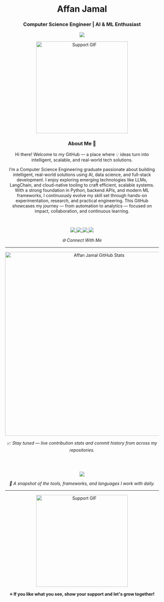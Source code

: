 <h1 align="center">Affan Jamal</h1>
<h3 align="center">Computer Science Engineer | AI & ML Enthusiast</h3>

<p align="center">
  <img src="https://readme-typing-svg.demolab.com/?lines=Building+AI-powered+Products;Data+Science,+Machine+Learning,+Hugging+Face,+React;Always+Learning+Always+Shipping&center=true&width=800&height=28">
</p>



<p align="center">
  <img src="https://user-images.githubusercontent.com/74038190/212749447-bfb7e725-6987-49d9-ae85-2015e3e7cc41.gif" width="300" alt="Support GIF"/>
</p>



<h3 align="center">About Me 👋</h3>

<p align="center">Hi there! Welcome to my GitHub — a place where 💡 ideas turn into intelligent, scalable, and real-world tech solutions.</p>
<p align="center">I’m a Computer Science Engineering graduate passionate about building intelligent, real-world solutions using AI, data science, and full-stack development. I enjoy exploring emerging technologies like LLMs, LangChain, and cloud-native tooling to craft efficient, scalable systems. With a strong foundation in Python, backend APIs, and modern ML frameworks, I continuously evolve my skill set through hands-on experimentation, research, and practical engineering. This GitHub showcases my journey — from automation to analytics — focused on impact, collaboration, and continuous learning.</p>

<br>


<p align="center">
  <a href="https://linkedin.com/in/affan-jamal" target="_blank">
    <img src="https://skillicons.dev/icons?i=linkedin" />
  </a>
  <a href="mailto:affanjamal800@gmail.com">
    <img src="https://skillicons.dev/icons?i=gmail" />
  </a>
  <a href="https://instagram.com/yourusername" target="_blank">
    <img src="https://skillicons.dev/icons?i=instagram" />
  </a>
  <a href="https://twitter.com/yourusername" target="_blank">
    <img src="https://skillicons.dev/icons?i=twitter" />
  </a>
</p>
<p align="center">
<em>🌐 Connect With Me</em></p>

---

<p align="center">
  <img src="https://awesome-github-stats.azurewebsites.net/user-stats/affanjamal?cardType=github&theme=github-dark" alt="Affan Jamal GitHub Stats" width="600"/>
</p>

<p align="center">
  <em>📈 Stay tuned — live contribution stats and commit history from across my repositories.</em>
</p>

<br>
<br>
<p align="center">
  <img src="https://skillicons.dev/icons?i=python,tensorflow,pytorch,anaconda,java,c,fastapi,flask,react,tailwind,html,css,js,git,github,vscode,mysql,mongodb,docker,vscode&perline=10" />
</p>

<p align="center">
  <em>🧰 A snapshot of the tools, frameworks, and languages I work with daily.</em>
</p>

---

<p align="center">
  <img src="https://user-images.githubusercontent.com/74038190/216655818-2e7b9a31-49bf-4744-85a8-db8a2577c45c.gif" width="300" alt="Support GIF"/>
</p>

<p align="center">
  <strong>⭐ If you like what you see, show your support and let's grow together!</strong>
</p>
